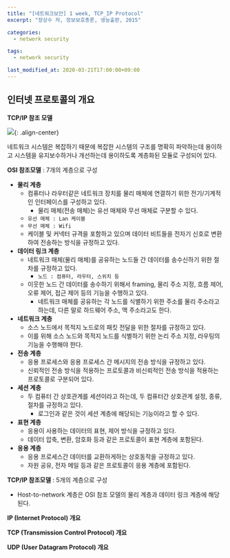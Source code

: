 ```yaml
---
title: "[네트워크보안] 1 week, TCP_IP Protocol"
excerpt: "장상수 저, 정보보호총론, 생능출판, 2015"

categories:
  - network security  

tags:
  - network security  

last_modified_at: 2020-03-21T17:00:00+09:00
---  
```


## 인터넷 프로토콜의 개요  

**TCP/IP 참조 모델**  

![](https://eliotjang.github.io/assets/images/network-security/1week-1.png){: .align-center}  

네트워크 시스템은 복잡하기 때문에 복잡한 시스템의 구조를 명확히 파악하는데 용이하고 시스템을 유지보수하거나 개선하는데 용이하도록 계층화된 모듈로 구성되어 있다.  

**OSI 참조모델** : 7개의 계층으로 구성  
  - **물리 계층**
    - 컴퓨터나 라우터같은 네트워크 장치를 물리 매체에 연결하기 위한 전기/기계적인 인터페이스를 구성하고 있다.  
      + 물리 매체(전송 매체)는 유선 매체와 무선 매체로 구분할 수 있다.  
	+ `유선 매체 : Lan 케이블`  
	+ `무선 매체 : Wifi`
    - 케이블 및 커넥터 규격을 포함하고 있으며 데이터 비트들을 전자기 신호로 변환하여 전송하는 방식을 규정하고 있다.
  - **데이터 링크 계층**  
    - 네트워크 매체(물리 매체)를 공유하는 노드들 간 데이터를 송수신하기 위한 절차를 규정하고 있다.  
      - `노드 : 컴퓨터, 라우터, 스위치 등`  
    - 이웃한 노드 간 데이터를 송수하기 위해서 framing, 물리 주소 지정, 흐름 제어, 오류 제어, 접근 제어 등의 기능을 수행하고 있다.  
      - 네트워크 매체를 공유하는 각 노드를 식별하기 위한 주소를 물리 주소라고하는데, 다른 말로 하드웨어 주소, 맥 주소라고도 한다.  
  - **네트워크 계층**  
    - 소스 노드에서 목적지 노드로의 패킷 전달을 위한 절차를 규정하고 있다.  
    - 이를 위해 소스 노드와 목적지 노드를 식별하기 위한 논리 주소 지정, 라우팅의 기능을 수행해야 한다.  
  - **전송 계층**  
    - 응용 프로세스와 응용 프로세스 간 메시지의 전송 방식을 규정하고 있다.  
    - 신뢰적인 전송 방식을 적용하는 프로토콜과 비신뢰적인 전송 방식을 적용하는 프로토콜로 구분되어 있다.  
  - **세션 계층**  
    - 두 컴퓨터 간 상호관계를 세션이라고 하는데, 두 컴퓨터간 상호관계 설정, 종류, 절차를 규정하고 있다.  
      - 로그인과 같은 것이 세션 계층에 해당되는 기능이라고 할 수 있다.  
  - **표현 계층**  
    - 응용이 사용하는 데이터의 표현, 제어 방식을 규정하고 있다.  
    - 데이터 압축, 변환, 암호화 등과 같은 프로토콜이 표현 계층에 포함된다.  
  - **응용 계층**  
    - 응용 프로세스간 데이터를 교환하게하는 상호동작을 규정하고 있다.  
    - 자원 공유, 전자 메일 등과 같은 프로토콜이 응용 계층에 포함된다.


**TCP/IP 참조모델** : 5개의 계층으로 구성
  - Host-to-network 계층은 OSI 참조 모델의 물리 계층과 데이터 링크 계층에 해당된다.  

**IP (Internet Protocol) 개요**  

**TCP (Transmission Control Protocol) 개요**  

**UDP (User Datagram Protocol) 개요**  


